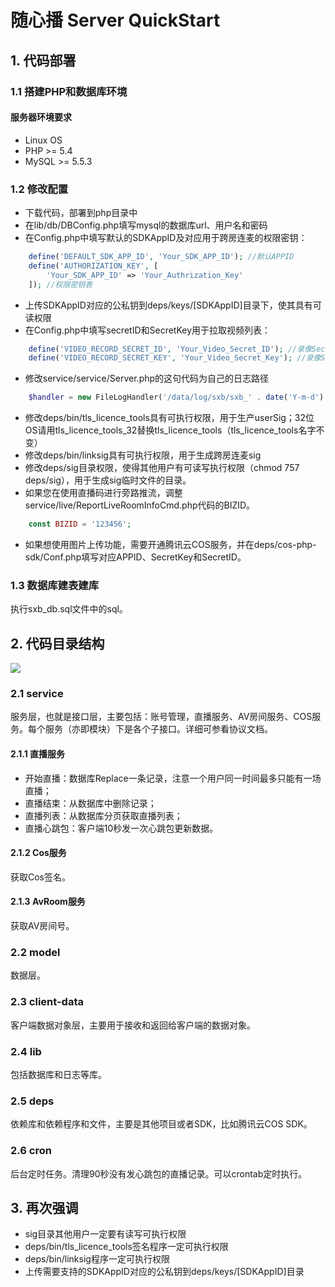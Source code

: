 # 随心播 Server QuickStart

## 1. 代码部署

### 1.1 搭建PHP和数据库环境

#### 服务器环境要求 

* Linux OS
* PHP >= 5.4
* MySQL >= 5.5.3

### 1.2 修改配置

* 下载代码，部署到php目录中
* 在lib/db/DBConfig.php填写mysql的数据库url、用户名和密码
* 在Config.php中填写默认的SDKAppID及对应用于跨房连麦的权限密钥：
```php
    define('DEFAULT_SDK_APP_ID', 'Your_SDK_APP_ID'); //默认APPID
    define('AUTHORIZATION_KEY', [
        'Your_SDK_APP_ID' => 'Your_Authrization_Key'
    ]); //权限密钥表
```
* 上传SDKAppID对应的公私钥到deps/keys/[SDKAppID]目录下，使其具有可读权限
* 在Config.php中填写secretID和SecretKey用于拉取视频列表：
```php
    define('VIDEO_RECORD_SECRET_ID', 'Your_Video_Secret_ID'); //录像Secret ID
    define('VIDEO_RECORD_SECRET_KEY', 'Your_Video_Secret_Key'); //录像Secret Key
```
* 修改service/service/Server.php的这句代码为自己的日志路径
```php
    $handler = new FileLogHandler('/data/log/sxb/sxb_' . date('Y-m-d') . '.log');
```
* 修改deps/bin/tls_licence_tools具有可执行权限，用于生产userSig；32位OS请用tls_licence_tools_32替换tls_licence_tools（tls_licence_tools名字不变）
* 修改deps/bin/linksig具有可执行权限，用于生成跨房连麦sig
* 修改deps/sig目录权限，使得其他用户有可读写执行权限（chmod 757 deps/sig），用于生成sig临时文件的目录。
* 如果您在使用直播码进行旁路推流，调整service/live/ReportLiveRoomInfoCmd.php代码的BIZID。
```php
    const BIZID = '123456';
```
* 如果想使用图片上传功能，需要开通腾讯云COS服务，并在deps/cos-php-sdk/Conf.php填写对应APPID、SecretKey和SecretID。

### 1.3 数据库建表建库

执行sxb_db.sql文件中的sql。

## 2. 代码目录结构

![](https://mc.qcloudimg.com/static/img/0413205b36b65645ef4a5ddd8135198c/2.png)

### 2.1 service 

服务层，也就是接口层，主要包括：账号管理，直播服务、AV房间服务、COS服务。每个服务（亦即模块）下是各个子接口。详细可参看协议文档。

#### 2.1.1 直播服务

- 开始直播：数据库Replace一条记录，注意一个用户同一时间最多只能有一场直播；
- 直播结束：从数据库中删除记录；
- 直播列表：从数据库分页获取直播列表；
- 直播心跳包：客户端10秒发一次心跳包更新数据。

#### 2.1.2 Cos服务

获取Cos签名。

#### 2.1.3 AvRoom服务

获取AV房间号。


### 2.2 model 

数据层。

### 2.3 client-data 

客户端数据对象层，主要用于接收和返回给客户端的数据对象。

### 2.4 lib 

包括数据库和日志等库。

### 2.5 deps 

依赖库和依赖程序和文件，主要是其他项目或者SDK，比如腾讯云COS SDK。

### 2.6 cron 
后台定时任务。清理90秒没有发心跳包的直播记录。可以crontab定时执行。

## 3. 再次强调
 
 * sig目录其他用户一定要有读写可执行权限
 * deps/bin/tls_licence_tools签名程序一定可执行权限
 * deps/bin/linksig程序一定可执行权限
 * 上传需要支持的SDKAppID对应的公私钥到deps/keys/[SDKAppID]目录